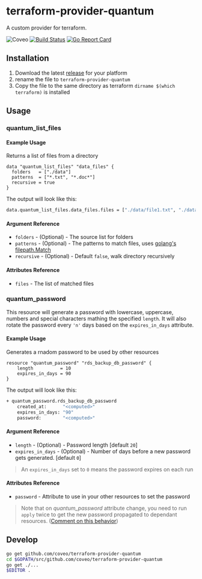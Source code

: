# terraform-provider-quantum

A custom provider for terraform.

![Coveo](https://img.shields.io/badge/Coveo-awesome-f58020.svg)
[![Build Status](https://travis-ci.org/coveo/terraform-provider-quantum.svg?branch=master)](https://travis-ci.org/coveo/terraform-provider-quantum)
[![Go Report Card](https://goreportcard.com/badge/github.com/coveo/terraform-provider-quantum)](https://goreportcard.com/report/github.com/coveo/terraform-provider-quantum)

## Installation

1. Download the latest [release](github.com/coveo/terraform-provider-quantum/releases) for your platform
2. rename the file to `terraform-provider-quantum`
3. Copy the file to the same directory as terraform `dirname $(which terraform)` is installed

## Usage

### quantum_list_files

#### Example Usage

Returns a list of files from a directory

```hcl
data "quantum_list_files" "data_files" {
  folders   = ["./data"]
  patterns  = ["*.txt", "*.doc*"]
  recursive = true
}
```

The output will look like this:

```sh
data.quantum_list_files.data_files.files = ["./data/file1.txt", "./data/file2.docx"]
```

#### Argument Reference

- `folders` - (Optional) - The source list for folders
- `patterns` - (Optional) - The patterns to match files, uses [golang's filepath.Match](http://godoc.org/path/filepath#Match)
- `recursive` - (Optional) - Default `false`, walk directory recursively

#### Attributes Reference

- `files` - The list of matched files

### quantum_password

This resource will generate a password with lowercase, uppercase, numbers and special characters mathing the specified `length`. It will also rotate the password every `'n'` days based on the `expires_in_days` attribute.

#### Example Usage

Generates a rnadom password to be used by other resources

```hcl
resource "quantum_password" "rds_backup_db_password" {
    length          = 10
    expires_in_days = 90
}
```

The output will look like this:

```sh
+ quantum_password.rds_backup_db_password
    created_at:      "<computed>"
    expires_in_days: "90"
    password:        "<computed>"
```

#### Argument Reference

- `length`          - (Optional) - Password length [default `20`]
- `expires_in_days` - (Optional) - Number of days before a new password gets generated. [default `0`]

> An `expires_in_days` set to `0` means the password expires on each run

#### Attributes Reference

- `password` - Attribute to use in your other resources to set the password


> Note that on *quantum_password* attribute change, you need to run `apply` twice to get the new password propagated to dependant resources. ([Comment on this behavior](https://github.com/hashicorp/terraform/issues/1123#issuecomment-77442647))


## Develop

```sh
go get github.com/coveo/terraform-provider-quantum
cd $GOPATH/src/github.com/coveo/terraform-provider-quantum
go get ./...
$EDITOR .
```
